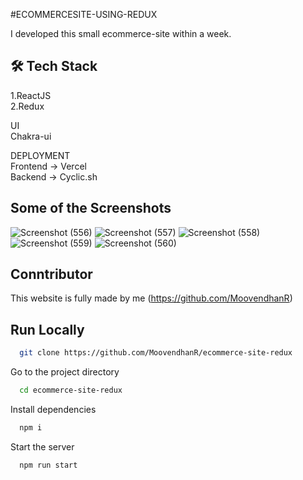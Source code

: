 #ECOMMERCESITE-USING-REDUX

I developed this small ecommerce-site within a week.


## 🛠 Tech Stack <br/>
1.ReactJS<br/>
2.Redux

UI<br/>
Chakra-ui

DEPLOYMENT<br/>
Frontend -> Vercel<br/>
Backend   -> Cyclic.sh


## Some of the Screenshots


![Screenshot (556)](https://user-images.githubusercontent.com/87975437/217300273-dd8463bc-a3a1-4351-9f4d-5c5ebe7e9c96.png)
![Screenshot (557)](https://user-images.githubusercontent.com/87975437/217300284-c0657b0b-39d1-40f1-9165-d2a58bead186.png)
![Screenshot (558)](https://user-images.githubusercontent.com/87975437/217300290-aeec13cf-f597-44ff-a7ce-0097b168de1b.png)
![Screenshot (559)](https://user-images.githubusercontent.com/87975437/217300300-c8020673-fd00-44ae-88da-40aea408145d.png)
![Screenshot (560)](https://user-images.githubusercontent.com/87975437/217300316-a35227ea-c8df-4dd2-a39c-825371a12d17.png)


## Conntributor
This website is fully made by me 
(https://github.com/MoovendhanR)

## Run Locally

```bash
  git clone https://github.com/MoovendhanR/ecommerce-site-redux
```

Go to the project directory

```bash
  cd ecommerce-site-redux
```

Install dependencies

```bash
  npm i
```

Start the server

```bash
  npm run start
```





